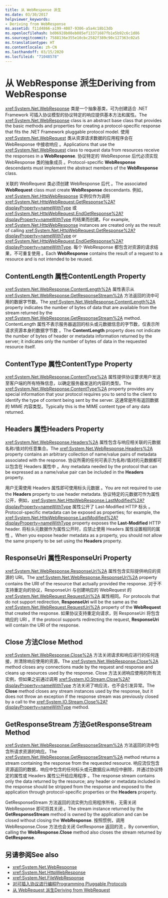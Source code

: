 ```yaml
---
title: 从 WebResponse 派生
ms.date: 03/30/2017
helpviewer_keywords:
- Deriving from WebResponse
ms.assetid: f11d4866-a199-4087-9306-a5a4c18b13db
ms.openlocfilehash: bd06928b08eb085ef13371687fb1e5b92c6c1d86
ms.sourcegitcommit: 7588136e355e10cbc2582f389c90c127363c02a5
ms.translationtype: HT
ms.contentlocale: zh-CN
ms.lasthandoff: 03/15/2020
ms.locfileid: "71048578"
---
```

# <a name="deriving-from-webresponse"></a><span data-ttu-id="11ae3-102">从 WebResponse 派生</span><span class="sxs-lookup"><span data-stu-id="11ae3-102">Deriving from WebResponse</span></span>
<span data-ttu-id="11ae3-103"><xref:System.Net.WebResponse> 类是一个抽象基类，可为创建适合 .NET Framework 可插入协议模型的协议特定的响应提供基本方法和属性。</span><span class="sxs-lookup"><span data-stu-id="11ae3-103">The <xref:System.Net.WebResponse> class is an abstract base class that provides the basic methods and properties for creating a protocol-specific response that fits the .NET Framework pluggable protocol model.</span></span> <span data-ttu-id="11ae3-104">使用 <xref:System.Net.WebRequest> 类从资源请求数据的应用程序会在 WebResponse 中接收响应  。</span><span class="sxs-lookup"><span data-stu-id="11ae3-104">Applications that use the <xref:System.Net.WebRequest> class to request data from resources receive the responses in a **WebResponse**.</span></span> <span data-ttu-id="11ae3-105">协议特定的 WebResponse 后代必须实现 WebResponse 类的抽象成员   。</span><span class="sxs-lookup"><span data-stu-id="11ae3-105">Protocol-specific **WebResponse** descendants must implement the abstract members of the **WebResponse** class.</span></span>  
  
 <span data-ttu-id="11ae3-106">关联的 WebRequest 类必须创建 WebResponse 后代   。</span><span class="sxs-lookup"><span data-stu-id="11ae3-106">The associated **WebRequest** class must create **WebResponse** descendants.</span></span> <span data-ttu-id="11ae3-107">例如，<xref:System.Net.HttpWebResponse> 实例仅作为调用 <xref:System.Net.HttpWebRequest.GetResponse%2A?displayProperty=nameWithType> 或 <xref:System.Net.HttpWebRequest.EndGetResponse%2A?displayProperty=nameWithType> 的结果而创建。</span><span class="sxs-lookup"><span data-stu-id="11ae3-107">For example, <xref:System.Net.HttpWebResponse> instances are created only as the result of calling <xref:System.Net.HttpWebRequest.GetResponse%2A?displayProperty=nameWithType> or <xref:System.Net.HttpWebRequest.EndGetResponse%2A?displayProperty=nameWithType>.</span></span> <span data-ttu-id="11ae3-108">每个 WebResponse 都包含对资源的请求结果，不可重复使用  。</span><span class="sxs-lookup"><span data-stu-id="11ae3-108">Each **WebResponse** contains the result of a request to a resource and is not intended to be reused.</span></span>  
  
## <a name="contentlength-property"></a><span data-ttu-id="11ae3-109">ContentLength 属性</span><span class="sxs-lookup"><span data-stu-id="11ae3-109">ContentLength Property</span></span>  
 <span data-ttu-id="11ae3-110"><xref:System.Net.WebResponse.ContentLength%2A> 属性表示从 <xref:System.Net.WebResponse.GetResponseStream%2A> 方法返回的流中可用的数据字节数。</span><span class="sxs-lookup"><span data-stu-id="11ae3-110">The <xref:System.Net.WebResponse.ContentLength%2A> property indicates the number of bytes of data that are available from the stream returned by the <xref:System.Net.WebResponse.GetResponseStream%2A> method.</span></span> <span data-ttu-id="11ae3-111">ContentLength 属性不表示服务器返回的标头或元数据信息的字节数，仅表示所请求资源本身的数据字节数  。</span><span class="sxs-lookup"><span data-stu-id="11ae3-111">The **ContentLength** property does not indicate the number of bytes of header or metadata information returned by the server; it indicates only the number of bytes of data in the requested resource itself.</span></span>  
  
## <a name="contenttype-property"></a><span data-ttu-id="11ae3-112">ContentType 属性</span><span class="sxs-lookup"><span data-stu-id="11ae3-112">ContentType Property</span></span>  
 <span data-ttu-id="11ae3-113"><xref:System.Net.WebResponse.ContentType%2A> 属性提供协议要求用户发送至客户端的所有特殊信息，以确定服务器发送的内容的类型。</span><span class="sxs-lookup"><span data-stu-id="11ae3-113">The <xref:System.Net.WebResponse.ContentType%2A> property provides any special information that your protocol requires you to send to the client to identify the type of content being sent by the server.</span></span> <span data-ttu-id="11ae3-114">这通常是所有返回数据的 MIME 内容类型。</span><span class="sxs-lookup"><span data-stu-id="11ae3-114">Typically this is the MIME content type of any data returned.</span></span>  
  
## <a name="headers-property"></a><span data-ttu-id="11ae3-115">Headers 属性</span><span class="sxs-lookup"><span data-stu-id="11ae3-115">Headers Property</span></span>  
 <span data-ttu-id="11ae3-116"><xref:System.Net.WebResponse.Headers%2A> 属性包含与响应相关联的元数据名称/值对的任意集合。</span><span class="sxs-lookup"><span data-stu-id="11ae3-116">The <xref:System.Net.WebResponse.Headers%2A> property contains an arbitrary collection of name/value pairs of metadata associated with the response.</span></span> <span data-ttu-id="11ae3-117">协议所需的任何可表示为名称/值对的元数据都可以包含在 Headers 属性中  。</span><span class="sxs-lookup"><span data-stu-id="11ae3-117">Any metadata needed by the protocol that can be expressed as a name/value pair can be included in the **Headers** property.</span></span>  
  
 <span data-ttu-id="11ae3-118">用户无需使用 Headers 属性即可使用标头元数据  。</span><span class="sxs-lookup"><span data-stu-id="11ae3-118">You are not required to use the **Headers** property to use header metadata.</span></span> <span data-ttu-id="11ae3-119">协议特定的元数据可作为属性公开，例如，<xref:System.Net.HttpWebResponse.LastModified%2A?displayProperty=nameWithType> 属性公开了 Last-Modified HTTP 标头  。</span><span class="sxs-lookup"><span data-stu-id="11ae3-119">Protocol-specific metadata can be exposed as properties; for example, the <xref:System.Net.HttpWebResponse.LastModified%2A?displayProperty=nameWithType> property exposes the **Last-Modified** HTTP header.</span></span> <span data-ttu-id="11ae3-120">将标头元数据作为属性公开时，应禁止使用 Headers 属性设置相同的属性  。</span><span class="sxs-lookup"><span data-stu-id="11ae3-120">When you expose header metadata as a property, you should not allow the same property to be set using the **Headers** property.</span></span>  
  
## <a name="responseuri-property"></a><span data-ttu-id="11ae3-121">ResponseUri 属性</span><span class="sxs-lookup"><span data-stu-id="11ae3-121">ResponseUri Property</span></span>  
 <span data-ttu-id="11ae3-122"><xref:System.Net.WebResponse.ResponseUri%2A> 属性包含实际提供响应的资源的 URI。</span><span class="sxs-lookup"><span data-stu-id="11ae3-122">The <xref:System.Net.WebResponse.ResponseUri%2A> property contains the URI of the resource that actually provided the response.</span></span> <span data-ttu-id="11ae3-123">对于不支持重定向的协议，ResponseUri 与创建响应的 WebRequest 的 <xref:System.Net.WebRequest.RequestUri%2A> 属性相同。</span><span class="sxs-lookup"><span data-stu-id="11ae3-123">For protocols that do not support redirection, **ResponseUri** will be the same as the <xref:System.Net.WebRequest.RequestUri%2A> property of the **WebRequest** that created the response.</span></span> <span data-ttu-id="11ae3-124">如果协议支持重定向请求，则 ResponseUri 将包含响应的 URI  。</span><span class="sxs-lookup"><span data-stu-id="11ae3-124">If the protocol supports redirecting the request, **ResponseUri** will contain the URI of the response.</span></span>  
  
## <a name="close-method"></a><span data-ttu-id="11ae3-125">Close 方法</span><span class="sxs-lookup"><span data-stu-id="11ae3-125">Close Method</span></span>  
 <span data-ttu-id="11ae3-126"><xref:System.Net.WebResponse.Close%2A> 方法关闭请求和响应进行的任何连接，并清除响应使用的资源。</span><span class="sxs-lookup"><span data-stu-id="11ae3-126">The <xref:System.Net.WebResponse.Close%2A> method closes any connections made by the request and response and cleans up resources used by the response.</span></span> <span data-ttu-id="11ae3-127">Close 方法关闭响应使用的所有流实例，但如果之前通过调用 <xref:System.IO.Stream.Close%2A?displayProperty=nameWithType> 方法关闭了响应流，也不会引发异常。</span><span class="sxs-lookup"><span data-stu-id="11ae3-127">The **Close** method closes any stream instances used by the response, but it does not throw an exception if the response stream was previously closed by a call to the <xref:System.IO.Stream.Close%2A?displayProperty=nameWithType> method.</span></span>  
  
## <a name="getresponsestream-method"></a><span data-ttu-id="11ae3-128">GetResponseStream 方法</span><span class="sxs-lookup"><span data-stu-id="11ae3-128">GetResponseStream Method</span></span>  
 <span data-ttu-id="11ae3-129"><xref:System.Net.WebResponse.GetResponseStream%2A> 方法返回的流中包含所请求资源的响应。</span><span class="sxs-lookup"><span data-stu-id="11ae3-129">The <xref:System.Net.WebResponse.GetResponseStream%2A> method returns a stream containing the response from the requested resource.</span></span> <span data-ttu-id="11ae3-130">响应流仅包含资源返回的数据，响应中包含的任何标头或元数据应从响应中删除，并通过协议特定的属性或 Headers 属性公开给应用程序  。</span><span class="sxs-lookup"><span data-stu-id="11ae3-130">The response stream contains only the data returned by the resource; any header or metadata included in the response should be stripped from the response and exposed to the application through protocol-specific properties or the **Headers** property.</span></span>  
  
 <span data-ttu-id="11ae3-131">GetResponseStream 方法返回的流实例为应用程序所有，无需关闭 WebResponse 即可将其关闭   。</span><span class="sxs-lookup"><span data-stu-id="11ae3-131">The stream instance returned by the **GetResponseStream** method is owned by the application and can be closed without closing the **WebResponse**.</span></span> <span data-ttu-id="11ae3-132">按照惯例，调用 WebResponse.Close 方法也会关闭 GetResponse 返回的流   。</span><span class="sxs-lookup"><span data-stu-id="11ae3-132">By convention, calling the **WebResponse.Close** method also closes the stream returned by **GetResponse**.</span></span>  
  
## <a name="see-also"></a><span data-ttu-id="11ae3-133">另请参阅</span><span class="sxs-lookup"><span data-stu-id="11ae3-133">See also</span></span>

- <xref:System.Net.WebResponse>
- <xref:System.Net.HttpWebResponse>
- <xref:System.Net.FileWebResponse>
- [<span data-ttu-id="11ae3-134">对可插入协议进行编程</span><span class="sxs-lookup"><span data-stu-id="11ae3-134">Programming Pluggable Protocols</span></span>](programming-pluggable-protocols.md)
- [<span data-ttu-id="11ae3-135">从 WebRequest 派生</span><span class="sxs-lookup"><span data-stu-id="11ae3-135">Deriving from WebRequest</span></span>](deriving-from-webrequest.md)

